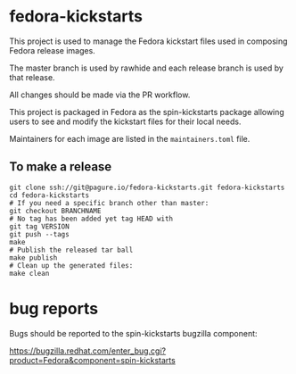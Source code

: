 # fedora-kickstarts #

This project is used to manage the Fedora kickstart files used in composing Fedora release images.

The master branch is used by rawhide and each release branch is used by that release.

All changes should be made via the PR workflow.

This project is packaged in Fedora as the spin-kickstarts package allowing users to see
and modify the kickstart files for their local needs.

Maintainers for each image are listed in the `maintainers.toml` file.

## To make a release ##

    git clone ssh://git@pagure.io/fedora-kickstarts.git fedora-kickstarts
    cd fedora-kickstarts
    # If you need a specific branch other than master:
    git checkout BRANCHNAME
    # No tag has been added yet tag HEAD with
    git tag VERSION
    git push --tags
    make
    # Publish the released tar ball
    make publish
    # Clean up the generated files:
    make clean

# bug reports #

Bugs should be reported to the spin-kickstarts bugzilla component:

https://bugzilla.redhat.com/enter_bug.cgi?product=Fedora&component=spin-kickstarts
